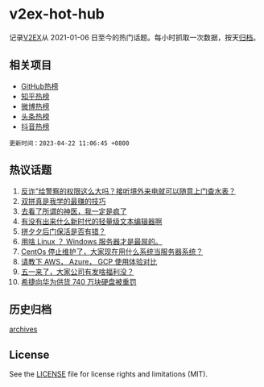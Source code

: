 # v2ex-hot-hub

 记录[V2EX](https://www.v2ex.com/)从 2021-01-06 日至今的热门话题。每小时抓取一次数据，按天[归档](archives)。
 
 ## 相关项目

- [GitHub热榜](https://github.com/snaildev/github-hot-hub)
- [知乎热榜](https://github.com/snaildev/zhihu-hot-hub)
- [微博热榜](https://github.com/snaildev/weibo-hot-hub)
- [头条热榜](https://github.com/snaildev/toutiao-hot-hub)
- [抖音热榜](https://github.com/snaildev/douyin-hot-hub)


 `更新时间：2023-04-22 11:06:45 +0800`

## 热议话题

1. [反诈”给警察的权限这么大吗？接听境外来电就可以随意上门查水表？](https://www.v2ex.com/t/934314)
1. [双拼真是我学的最赚的技巧](https://www.v2ex.com/t/934298)
1. [去看了所谓的神医，我一定是疯了](https://www.v2ex.com/t/934323)
1. [有没有出来什么新时代的轻量级文本编辑器啊](https://www.v2ex.com/t/934332)
1. [拼夕夕后门保活是否有错？](https://www.v2ex.com/t/934361)
1. [用啥 Linux ？ Windows 服务器才是最屌的。](https://www.v2ex.com/t/934334)
1. [CentOs 停止维护了，大家现在用什么系统当服务器系统？](https://www.v2ex.com/t/934262)
1. [请教下 AWS， Azure， GCP 使用体验对比](https://www.v2ex.com/t/934279)
1. [五一来了，大家公司有发啥福利没？](https://www.v2ex.com/t/934267)
1. [希捷向华为供货 740 万块硬盘被重罚](https://www.v2ex.com/t/934406)

## 历史归档

[archives](archives)

## License

See the [LICENSE](LICENSE) file for license rights and limitations (MIT).
